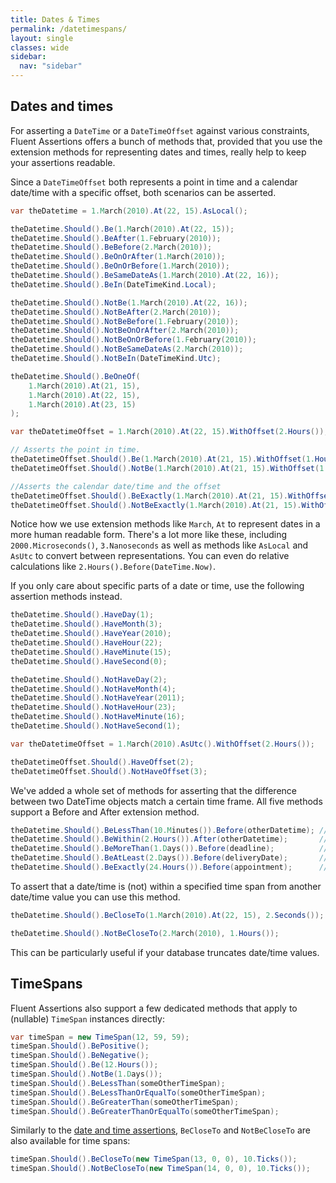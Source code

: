 ```yaml
---
title: Dates & Times
permalink: /datetimespans/
layout: single
classes: wide
sidebar:
  nav: "sidebar"
---
```


## Dates and times

For asserting a `DateTime` or a `DateTimeOffset` against various constraints, Fluent Assertions offers a bunch of methods that, provided that you use the extension methods for representing dates and times, really help to keep your assertions readable.

Since a `DateTimeOffset` both represents a point in time and a calendar date/time with a specific offset, both scenarios can be asserted.

```csharp
var theDatetime = 1.March(2010).At(22, 15).AsLocal();

theDatetime.Should().Be(1.March(2010).At(22, 15));
theDatetime.Should().BeAfter(1.February(2010));
theDatetime.Should().BeBefore(2.March(2010));
theDatetime.Should().BeOnOrAfter(1.March(2010));
theDatetime.Should().BeOnOrBefore(1.March(2010));
theDatetime.Should().BeSameDateAs(1.March(2010).At(22, 16));
theDatetime.Should().BeIn(DateTimeKind.Local);

theDatetime.Should().NotBe(1.March(2010).At(22, 16));
theDatetime.Should().NotBeAfter(2.March(2010));
theDatetime.Should().NotBeBefore(1.February(2010));
theDatetime.Should().NotBeOnOrAfter(2.March(2010));
theDatetime.Should().NotBeOnOrBefore(1.February(2010));
theDatetime.Should().NotBeSameDateAs(2.March(2010));
theDatetime.Should().NotBeIn(DateTimeKind.Utc);

theDatetime.Should().BeOneOf(
    1.March(2010).At(21, 15),
    1.March(2010).At(22, 15),
    1.March(2010).At(23, 15)
);

var theDatetimeOffset = 1.March(2010).At(22, 15).WithOffset(2.Hours());     

// Asserts the point in time. 
theDatetimeOffset.Should().Be(1.March(2010).At(21, 15).WithOffset(1.Hours()));          
theDatetimeOffset.Should().NotBe(1.March(2010).At(21, 15).WithOffset(1.Hours())); 

//Asserts the calendar date/time and the offset
theDatetimeOffset.Should().BeExactly(1.March(2010).At(21, 15).WithOffset(1.Hours()));   
theDatetimeOffset.Should().NotBeExactly(1.March(2010).At(21, 15).WithOffset(1.Hours()));
```

Notice how we use extension methods like `March`, `At` to represent dates in a more human readable form. There's a lot more like these, including `2000.Microseconds()`, `3.Nanoseconds` as well as methods like `AsLocal` and `AsUtc` to convert between representations. You can even do relative calculations like `2.Hours().Before(DateTime.Now)`.

If you only care about specific parts of a date or time, use the following assertion methods instead.

```csharp
theDatetime.Should().HaveDay(1);
theDatetime.Should().HaveMonth(3);
theDatetime.Should().HaveYear(2010);
theDatetime.Should().HaveHour(22);
theDatetime.Should().HaveMinute(15);
theDatetime.Should().HaveSecond(0);

theDatetime.Should().NotHaveDay(2);
theDatetime.Should().NotHaveMonth(4);
theDatetime.Should().NotHaveYear(2011);
theDatetime.Should().NotHaveHour(23);
theDatetime.Should().NotHaveMinute(16);
theDatetime.Should().NotHaveSecond(1);

var theDatetimeOffset = 1.March(2010).AsUtc().WithOffset(2.Hours());

theDatetimeOffset.Should().HaveOffset(2);
theDatetimeOffset.Should().NotHaveOffset(3);
```

We've added a whole set of methods for asserting that the difference between two DateTime objects match a certain time frame.
All five methods support a Before and After extension method.

```csharp
theDatetime.Should().BeLessThan(10.Minutes()).Before(otherDatetime); // Equivalent to <
theDatetime.Should().BeWithin(2.Hours()).After(otherDatetime);       // Equivalent to <=
theDatetime.Should().BeMoreThan(1.Days()).Before(deadline);          // Equivalent to >
theDatetime.Should().BeAtLeast(2.Days()).Before(deliveryDate);       // Equivalent to >=
theDatetime.Should().BeExactly(24.Hours()).Before(appointment);      // Equivalent to ==
```

To assert that a date/time is (not) within a specified time span from another date/time value you can use this method.

```csharp
theDatetime.Should().BeCloseTo(1.March(2010).At(22, 15), 2.Seconds());

theDatetime.Should().NotBeCloseTo(2.March(2010), 1.Hours());
```

This can be particularly useful if your database truncates date/time values.

## TimeSpans

Fluent Assertions also support a few dedicated methods that apply to (nullable) `TimeSpan` instances directly:

```csharp
var timeSpan = new TimeSpan(12, 59, 59);
timeSpan.Should().BePositive();
timeSpan.Should().BeNegative();
timeSpan.Should().Be(12.Hours());
timeSpan.Should().NotBe(1.Days());
timeSpan.Should().BeLessThan(someOtherTimeSpan);
timeSpan.Should().BeLessThanOrEqualTo(someOtherTimeSpan);
timeSpan.Should().BeGreaterThan(someOtherTimeSpan);
timeSpan.Should().BeGreaterThanOrEqualTo(someOtherTimeSpan);
```

Similarly to the [date and time assertions](#dates-and-times), `BeCloseTo` and `NotBeCloseTo` are also available for time spans:

```csharp
timeSpan.Should().BeCloseTo(new TimeSpan(13, 0, 0), 10.Ticks());
timeSpan.Should().NotBeCloseTo(new TimeSpan(14, 0, 0), 10.Ticks());
```
